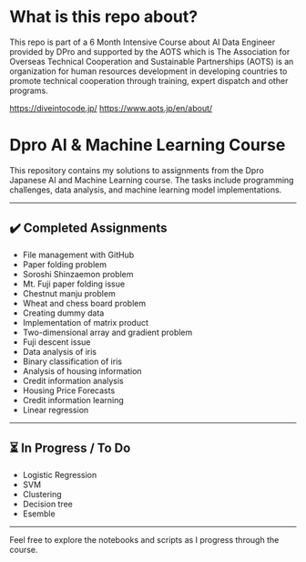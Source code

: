 # What is this repo about?
This repo is part of a 6 Month Intensive Course about AI Data Engineer provided by DPro and supported by the AOTS which is The Association for Overseas Technical Cooperation and Sustainable Partnerships (AOTS) is an organization for human resources development in developing countries to promote technical cooperation through training, expert dispatch and other programs.

https://diveintocode.jp/ https://www.aots.jp/en/about/

# Dpro AI & Machine Learning Course

This repository contains my solutions to assignments from the Dpro Japanese AI and Machine Learning course. The tasks include programming challenges, data analysis, and machine learning model implementations.

---

## ✔️ Completed Assignments

- File management with GitHub  
- Paper folding problem  
- Soroshi Shinzaemon problem  
- Mt. Fuji paper folding issue  
- Chestnut manju problem  
- Wheat and chess board problem  
- Creating dummy data  
- Implementation of matrix product  
- Two-dimensional array and gradient problem  
- Fuji descent issue  
- Data analysis of iris  
- Binary classification of iris  
- Analysis of housing information  
- Credit information analysis  
- Housing Price Forecasts  
- Credit information learning
- Linear regression 

---

## ⏳ In Progress / To Do

- Logistic Regression
- SVM  
- Clustering
- Decision tree
- Esemble
---

Feel free to explore the notebooks and scripts as I progress through the course.
